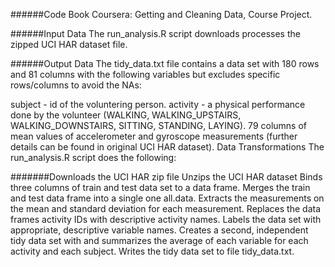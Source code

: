 ######Code Book
Coursera: Getting and Cleaning Data, Course Project.

######Input Data
The run_analysis.R script downloads processes the zipped UCI HAR dataset file.

######Output Data
The tidy_data.txt file contains a data set with 180 rows and 81 columns with the following variables but excludes specific rows/columns to avoid the NAs:

subject - id of the voluntering person.
activity - a physical performance done by the volunteer (WALKING, WALKING_UPSTAIRS, WALKING_DOWNSTAIRS, SITTING, STANDING, LAYING).
79 columns of mean values of accelerometer and gyroscope measurements (further details can be found in original UCI HAR dataset).
Data Transformations
The run_analysis.R script does the following:

#######Downloads the UCI HAR zip file
Unzips the UCI HAR dataset
Binds three columns of train and test data set to a data frame.
Merges the train and test data frame into a single one all.data.
Extracts the measurements on the mean and standard deviation for each measurement.
Replaces the data frames activity IDs with descriptive activity names.
Labels the data set with appropriate, descriptive variable names.
Creates a second, independent tidy data set with and summarizes the average of each variable for each activity and each subject.
Writes the tidy data set to file tidy_data.txt.
